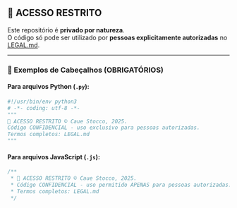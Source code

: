 ## 🔐 ACESSO RESTRITO  
Este repositório é **privado por natureza**.  
O código só pode ser utilizado por **pessoas explicitamente autorizadas** no [LEGAL.md](LEGAL.md).  

---

### 📌 Exemplos de Cabeçalhos (OBRIGATÓRIOS)  

#### Para arquivos Python (`.py`):
```python
#!/usr/bin/env python3
# -*- coding: utf-8 -*-
"""
🔐 ACESSO RESTRITO © Caue Stocco, 2025.
Código CONFIDENCIAL - uso exclusivo para pessoas autorizadas.
Termos completos: LEGAL.md
"""
```

#### Para arquivos JavaScript (`.js`):
```javascript
/**
 * 🔐 ACESSO RESTRITO © Caue Stocco, 2025.
 * Código CONFIDENCIAL - uso permitido APENAS para pessoas autorizadas.
 * Termos completos: LEGAL.md
 */
```
